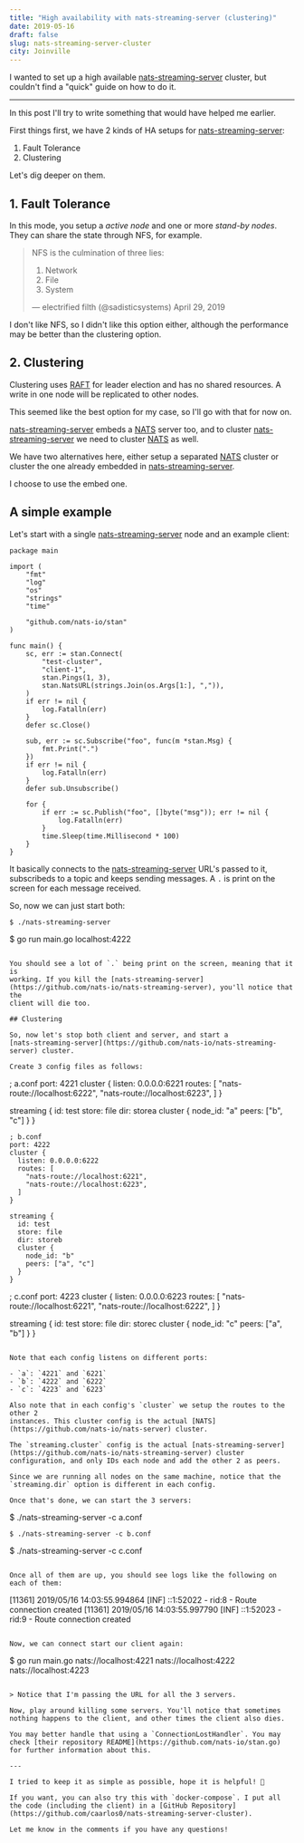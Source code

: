 ```yaml
---
title: "High availability with nats-streaming-server (clustering)"
date: 2019-05-16
draft: false
slug: nats-streaming-server-cluster
city: Joinville
---
```


I wanted to set up a high available [nats-streaming-server](https://github.com/nats-io/nats-streaming-server) cluster,
but couldn't find a "quick" guide on how to do it.

---

In this post I'll try to write something that would have helped me earlier.

First things first, we have 2 kinds of HA setups for [nats-streaming-server](https://github.com/nats-io/nats-streaming-server):

1. Fault Tolerance
2. Clustering

Let's dig deeper on them.

## 1. Fault Tolerance

In this mode, you setup a *active node* and one or more *stand-by nodes*.
They can share the state through NFS, for example.

> NFS is the culmination of three lies:
> 
> 1. Network
> 2. File
> 3. System
> 
> — electrified filth (@sadisticsystems) April 29, 2019

I don't like NFS, so I didn't like this option either, although the
performance may be better than the clustering option.

## 2. Clustering

Clustering uses [RAFT](https://raft.github.io/) for leader election and has no shared resources. A
write in one node will be replicated to other nodes.

This seemed like the best option for my case, so I'll go with that for now on.

[nats-streaming-server](https://github.com/nats-io/nats-streaming-server) embeds a [NATS](https://github.com/nats-io/nats-server) server too, and to cluster
[nats-streaming-server](https://github.com/nats-io/nats-streaming-server) we need to cluster [NATS](https://github.com/nats-io/nats-server) as well.

We have two alternatives here, either setup a separated [NATS](https://github.com/nats-io/nats-server) cluster
or cluster the one already embedded in [nats-streaming-server](https://github.com/nats-io/nats-streaming-server).

I choose to use the embed one.

## A simple example

Let's start with a single [nats-streaming-server](https://github.com/nats-io/nats-streaming-server) node and an example
client:

```
package main

import (
	"fmt"
	"log"
	"os"
	"strings"
	"time"

	"github.com/nats-io/stan"
)

func main() {
	sc, err := stan.Connect(
		"test-cluster",
		"client-1",
		stan.Pings(1, 3),
		stan.NatsURL(strings.Join(os.Args[1:], ",")),
	)
	if err != nil {
		log.Fatalln(err)
	}
	defer sc.Close()

	sub, err := sc.Subscribe("foo", func(m *stan.Msg) {
		fmt.Print(".")
	})
	if err != nil {
		log.Fatalln(err)
	}
	defer sub.Unsubscribe()

	for {
		if err := sc.Publish("foo", []byte("msg")); err != nil {
			log.Fatalln(err)
		}
		time.Sleep(time.Millisecond * 100)
	}
}
```

It basically connects to the [nats-streaming-server](https://github.com/nats-io/nats-streaming-server) URL's passed to it,
subscribeds to a topic and keeps sending messages. A `.` is print on the
screen for each message received.

So, now we can just start both:

```
$ ./nats-streaming-server
``````
$ go run main.go localhost:4222
```

You should see a lot of `.` being print on the screen, meaning that it is
working. If you kill the [nats-streaming-server](https://github.com/nats-io/nats-streaming-server), you'll notice that the
client will die too.

## Clustering

So, now let's stop both client and server, and start a
[nats-streaming-server](https://github.com/nats-io/nats-streaming-server) cluster.

Create 3 config files as follows:

```
; a.conf
port: 4221
cluster {
  listen: 0.0.0.0:6221
  routes: [
    "nats-route://localhost:6222",
    "nats-route://localhost:6223",
  ]
}

streaming {
  id: test
  store: file
  dir: storea
  cluster {
    node_id: "a"
    peers: ["b", "c"]
  }
}
``````
; b.conf
port: 4222
cluster {
  listen: 0.0.0.0:6222
  routes: [
    "nats-route://localhost:6221",
    "nats-route://localhost:6223",
  ]
}

streaming {
  id: test
  store: file
  dir: storeb
  cluster {
    node_id: "b"
    peers: ["a", "c"]
  }
}
``````
; c.conf
port: 4223
cluster {
  listen: 0.0.0.0:6223
  routes: [
    "nats-route://localhost:6221",
    "nats-route://localhost:6222",
  ]
}

streaming {
  id: test
  store: file
  dir: storec
  cluster {
    node_id: "c"
    peers: ["a", "b"]
  }
}
```

Note that each config listens on different ports:

- `a`: `4221` and `6221`
- `b`: `4222` and `6222`
- `c`: `4223` and `6223`

Also note that in each config's `cluster` we setup the routes to the other 2
instances. This cluster config is the actual [NATS](https://github.com/nats-io/nats-server) cluster.

The `streaming.cluster` config is the actual [nats-streaming-server](https://github.com/nats-io/nats-streaming-server) cluster
configuration, and only IDs each node and add the other 2 as peers.

Since we are running all nodes on the same machine, notice that the
`streaming.dir` option is different in each config.

Once that's done, we can start the 3 servers:

```
$ ./nats-streaming-server -c a.conf
``````
$ ./nats-streaming-server -c b.conf
``````
$ ./nats-streaming-server -c c.conf
```

Once all of them are up, you should see logs like the following on each of them:

```
[11361] 2019/05/16 14:03:55.994864 [INF] ::1:52022 - rid:8 - Route connection created
[11361] 2019/05/16 14:03:55.997790 [INF] ::1:52023 - rid:9 - Route connection created
```

Now, we can connect start our client again:

```
$ go run main.go nats://localhost:4221 nats://localhost:4222 nats://localhost:4223
```

> Notice that I'm passing the URL for all the 3 servers.

Now, play around killing some servers. You'll notice that sometimes nothing happens to the client, and other times the client also dies.

You may better handle that using a `ConnectionLostHandler`. You may
check [their repository README](https://github.com/nats-io/stan.go) for further information about this.

---

I tried to keep it as simple as possible, hope it is helpful! 🙂

If you want, you can also try this with `docker-compose`. I put all
the code (including the client) in a [GitHub Repository](https://github.com/caarlos0/nats-streaming-server-cluster).

Let me know in the comments if you have any questions!